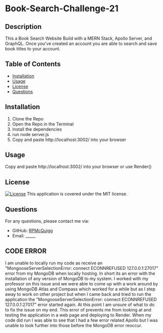 # Book-Search-Challenge-21

## Description
This a Book Search Website Build with a MERN Stack, Apollo Server, and GraphQL. Once you've created an account you are able to search and save book titles to your account. 

## Table of Contents
- [Installation](#installation)
- [Usage](#usage)
- [License](#license)
- [Questions](#questions)

## Installation
1. Clone the Repo 
2. Open the Repo in the Terminal 
3. Install the dependencies  
4. run node server.js 
5. Copy and paste http://localhost:3002/ into your browser


## Usage
Copy and paste http://localhost:3002/ into your browser or use Render()

## License
[![License](https://img.shields.io/badge/License-MIT-blue.svg)](https://opensource.org/licenses/MIT)
This application is covered under the MIT license.

## Questions
For any questions, please contact me via:
- GitHub: [RPMcQuigg](https://github.com/RPMcQuigg)
- Email: _____

## CODE ERROR
I am unable to locally run my code as receive an "MongooseServerSelectionError: connect ECONNREFUSED 127.0.0.1:27017" error from my MongoDB when locally hosting. In short its an error with the installation of any version of MongoDB to my system. I worked with my professor on this issue and we were able to come up with a work around by using MongoDB Atlas and Compass which worked for a while but as I step away to work on other project but when I came back and tried to run the application the "MongooseServerSelectionError: connect ECONNREFUSED 127.0.0.1:27017" error started again. At this point I am unsure of what to do to fix the issue on my end. This error of prevents me from looking at and testing the application in a web page and deploying to Render. When my code did run I was able to see that I had a few error related Apollo but I was unable to look further into those before the MongoDB error reoccur.
